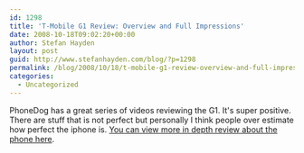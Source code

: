 ```yaml
---
id: 1298
title: 'T-Mobile G1 Review: Overview and Full Impressions'
date: 2008-10-18T09:02:20+00:00
author: Stefan Hayden
layout: post
guid: http://www.stefanhayden.com/blog/?p=1298
permalink: /blog/2008/10/18/t-mobile-g1-review-overview-and-full-impressions/
categories:
  - Uncategorized
---
```

PhoneDog has a great series of videos reviewing the G1. It's super positive. There are stuff that is not perfect but personally I think people over estimate how perfect the iphone is. <a href="http://www.youtube.com/video_response_view_all?v=GMSZzseX2zA">You can view more in depth review about the phone here</a>.

<object width="425" height="344"><param name="movie" value="http://www.youtube.com/v/GMSZzseX2zA&hl=en&fs=1"></param><param name="allowFullScreen" value="true"></param><embed src="http://www.youtube.com/v/GMSZzseX2zA&hl=en&fs=1" type="application/x-shockwave-flash" allowfullscreen="true" width="425" height="344"></embed></object>
